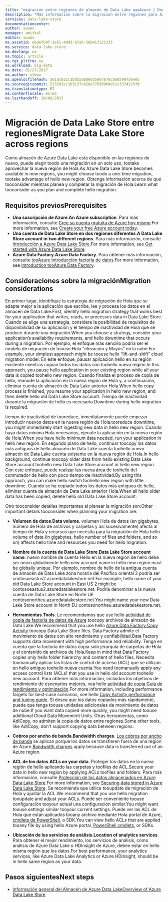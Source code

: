 ```yaml
---
title: "migración entre regiones de almacén de Data Lake aaaAzure | Documentos de Microsoft"
description: "Más información sobre la migración entre regiones para Azure Data Lake Store."
services: data-lake-store
documentationcenter: 
author: swums
manager: amitkul
editor: swums
ms.assetid: ebde7b9f-2e51-4d43-b7ab-566417221335
ms.service: data-lake-store
ms.devlang: na
ms.topic: article
ms.tgt_pltfrm: na
ms.workload: big-data
ms.date: 01/27/2017
ms.author: stewu
ms.openlocfilehash: 561ac821c1bd555886035867678cb685997564eb
ms.sourcegitcommit: 523283cc1b3c37c428e77850964dc1c33742c5f0
ms.translationtype: MT
ms.contentlocale: es-ES
ms.lasthandoff: 10/06/2017
---
```

# <a name="migrate-data-lake-store-across-regions"></a><span data-ttu-id="75283-103">Migración de Data Lake Store entre regiones</span><span class="sxs-lookup"><span data-stu-id="75283-103">Migrate Data Lake Store across regions</span></span>

<span data-ttu-id="75283-104">Como almacén de Azure Data Lake está disponible en las regiones de nuevo, puede elegir toodo una migración en un solo uso, tootake aprovechar la nueva región de Hola.</span><span class="sxs-lookup"><span data-stu-id="75283-104">As Azure Data Lake Store becomes available in new regions, you might choose toodo a one-time migration, tootake advantage of hello new region.</span></span> <span data-ttu-id="75283-105">Obtenga información acerca de qué tooconsider mientras planea y completar la migración de Hola.</span><span class="sxs-lookup"><span data-stu-id="75283-105">Learn what tooconsider as you plan and complete hello migration.</span></span>

## <a name="prerequisites"></a><span data-ttu-id="75283-106">Requisitos previos</span><span class="sxs-lookup"><span data-stu-id="75283-106">Prerequisites</span></span>

* <span data-ttu-id="75283-107">**Una suscripción de Azure**.</span><span class="sxs-lookup"><span data-stu-id="75283-107">**An Azure subscription**.</span></span> <span data-ttu-id="75283-108">Para más información, consulte [Cree su cuenta gratuita de Azure hoy mismo](https://azure.microsoft.com/pricing/free-trial/).</span><span class="sxs-lookup"><span data-stu-id="75283-108">For more information, see [Create your free Azure account today](https://azure.microsoft.com/pricing/free-trial/).</span></span>
* <span data-ttu-id="75283-109">**Una cuenta de Data Lake Store en dos regiones diferentes**.</span><span class="sxs-lookup"><span data-stu-id="75283-109">**A Data Lake Store account in two different regions**.</span></span> <span data-ttu-id="75283-110">Para más información, consulte [Introducción a Azure Data Lake Store](data-lake-store-get-started-portal.md).</span><span class="sxs-lookup"><span data-stu-id="75283-110">For more information, see [Get started with Azure Data Lake Store](data-lake-store-get-started-portal.md).</span></span>
* <span data-ttu-id="75283-111">**Azure Data Factory**.</span><span class="sxs-lookup"><span data-stu-id="75283-111">**Azure Data Factory**.</span></span> <span data-ttu-id="75283-112">Para obtener más información, consulte [tooAzure Introducción factoría de datos](../data-factory/data-factory-introduction.md).</span><span class="sxs-lookup"><span data-stu-id="75283-112">For more information, see [Introduction tooAzure Data Factory](../data-factory/data-factory-introduction.md).</span></span>


## <a name="migration-considerations"></a><span data-ttu-id="75283-113">Consideraciones sobre la migración</span><span class="sxs-lookup"><span data-stu-id="75283-113">Migration considerations</span></span>

<span data-ttu-id="75283-114">En primer lugar, identifique la estrategia de migración de Hola que se adapte mejor a la aplicación que escribe, lee y procesa los datos en el almacén de Data Lake.</span><span class="sxs-lookup"><span data-stu-id="75283-114">First, identify hello migration strategy that works best for your application that writes, reads, or processes data in Data Lake Store.</span></span> <span data-ttu-id="75283-115">Cuando se elige una estrategia, considere la posibilidad de requisitos de disponibilidad de su aplicación y el tiempo de inactividad de Hola que se produce durante una migración.</span><span class="sxs-lookup"><span data-stu-id="75283-115">When you choose a strategy, consider your application’s availability requirements, and hello downtime that occurs during a migration.</span></span> <span data-ttu-id="75283-116">Por ejemplo, el enfoque más sencillo podría ser el modelo de migración de toouse Hola "elevación y Mayús" en la nube.</span><span class="sxs-lookup"><span data-stu-id="75283-116">For example, your simplest approach might be toouse hello “lift-and-shift” cloud migration model.</span></span> <span data-ttu-id="75283-117">En este enfoque, pausar aplicación hello en su región existente mientras copian todos los datos son toohello nueva región.</span><span class="sxs-lookup"><span data-stu-id="75283-117">In this approach, you pause hello application in your existing region while all your data is copied toohello new region.</span></span> <span data-ttu-id="75283-118">Cuando finaliza el proceso de copia de hello, reanude la aplicación en la nueva región de Hola y, a continuación, eliminar cuenta de almacén de Data Lake anterior Hola.</span><span class="sxs-lookup"><span data-stu-id="75283-118">When hello copy process is finished, you resume your application in hello new region, and then delete hello old Data Lake Store account.</span></span> <span data-ttu-id="75283-119">Tiempo de inactividad durante la migración de hello es necesario.</span><span class="sxs-lookup"><span data-stu-id="75283-119">Downtime during hello migration is required.</span></span>

<span data-ttu-id="75283-120">tiempo de inactividad de tooreduce, inmediatamente puede empezar introducir nuevos datos en la nueva región de Hola.</span><span class="sxs-lookup"><span data-stu-id="75283-120">tooreduce downtime, you might immediately start ingesting new data in hello new region.</span></span> <span data-ttu-id="75283-121">Cuando haya datos mínima Hola necesarios, ejecute la aplicación en la nueva región de Hola.</span><span class="sxs-lookup"><span data-stu-id="75283-121">When you have hello minimum data needed, run your application in hello new region.</span></span> <span data-ttu-id="75283-122">En segundo plano de hello, continuar toocopy los datos más antiguos de hello almacén de Data Lake cuenta toohello nuevo almacén de Data Lake cuenta existente en la nueva región de Hola.</span><span class="sxs-lookup"><span data-stu-id="75283-122">In hello background, continue toocopy older data from hello existing Data Lake Store account toohello new Data Lake Store account in hello new region.</span></span> <span data-ttu-id="75283-123">Con este enfoque, puede realizar las nueva área de toohello del conmutador de hello con poco tiempo de inactividad.</span><span class="sxs-lookup"><span data-stu-id="75283-123">By using this approach, you can make hello switch toohello new region with little downtime.</span></span> <span data-ttu-id="75283-124">Cuando se ha copiado todos los datos más antiguos de hello, eliminar cuenta de almacén de Data Lake anterior Hola.</span><span class="sxs-lookup"><span data-stu-id="75283-124">When all hello older data has been copied, delete hello old Data Lake Store account.</span></span>

<span data-ttu-id="75283-125">Otro tooconsider detalles importantes al planear la migración son:</span><span class="sxs-lookup"><span data-stu-id="75283-125">Other important details tooconsider when planning your migration are:</span></span>

* <span data-ttu-id="75283-126">**Volumen de datos**.</span><span class="sxs-lookup"><span data-stu-id="75283-126">**Data volume**.</span></span> <span data-ttu-id="75283-127">volumen Hola de datos (en gigabytes, número de Hola de archivos y carpetas y así sucesivamente) afecta al tiempo de Hola y recursos que necesita para la migración de Hola.</span><span class="sxs-lookup"><span data-stu-id="75283-127">hello volume of data (in gigabytes, hello number of files and folders, and so on) affects hello time and resources you need for hello migration.</span></span>

* <span data-ttu-id="75283-128">**Nombre de la cuenta de Data Lake Store**.</span><span class="sxs-lookup"><span data-stu-id="75283-128">**Data Lake Store account name**.</span></span> <span data-ttu-id="75283-129">nuevo nombre de cuenta Hello en la nueva región de hello debe ser único globalmente.</span><span class="sxs-lookup"><span data-stu-id="75283-129">hello new account name in hello new region must be globally unique.</span></span> <span data-ttu-id="75283-130">Por ejemplo, nombre de hello de la antigua cuenta de almacén de Data Lake zona horaria del Pacífico oriental 2 podría ser contosoeastus2.azuredatalakestore.net.</span><span class="sxs-lookup"><span data-stu-id="75283-130">For example, hello name of your old Data Lake Store account in East US 2 might be contosoeastus2.azuredatalakestore.net.</span></span> <span data-ttu-id="75283-131">Podría denominar a la nueva cuenta de Data Lake Store en Norte UE contosonortheu.azuredatalakestore.net.</span><span class="sxs-lookup"><span data-stu-id="75283-131">You might name your new Data Lake Store account in North EU contosonortheu.azuredatalakestore.net.</span></span>

* <span data-ttu-id="75283-132">**Herramientas**.</span><span class="sxs-lookup"><span data-stu-id="75283-132">**Tools**.</span></span> <span data-ttu-id="75283-133">Le recomendamos que use hello [actividad de copia de factoría de datos de Azure](../data-factory/data-factory-azure-datalake-connector.md) toocopy archivos de almacén de Data Lake.</span><span class="sxs-lookup"><span data-stu-id="75283-133">We recommend that you use hello [Azure Data Factory Copy Activity](../data-factory/data-factory-azure-datalake-connector.md) toocopy Data Lake Store files.</span></span> <span data-ttu-id="75283-134">Data Factory admite el movimiento de datos con alto rendimiento y confiabilidad.</span><span class="sxs-lookup"><span data-stu-id="75283-134">Data Factory supports data movement with high performance and reliability.</span></span> <span data-ttu-id="75283-135">Tenga en cuenta que la factoría de datos copia solo jerarquía de carpetas de Hola y el contenido de archivos de Hola.</span><span class="sxs-lookup"><span data-stu-id="75283-135">Keep in mind that Data Factory copies only hello folder hierarchy and content of hello files.</span></span> <span data-ttu-id="75283-136">Necesita toomanually aplicar las listas de control de acceso (ACL) que se utilizan en hello antiguo toohello nueva cuenta.</span><span class="sxs-lookup"><span data-stu-id="75283-136">You need toomanually apply any access control lists (ACLs) that you use in hello old account toohello new account.</span></span> <span data-ttu-id="75283-137">Para obtener más información, incluidos los objetivos de rendimiento de escenarios mejores, vea hello [actividad de copia Guía de rendimiento y optimización](../data-factory/data-factory-copy-activity-performance.md).</span><span class="sxs-lookup"><span data-stu-id="75283-137">For more information, including performance targets for best-case scenarios, see hello [Copy Activity performance and tuning guide](../data-factory/data-factory-copy-activity-performance.md).</span></span> <span data-ttu-id="75283-138">Si desea que los datos copiados más rápidamente, puede que tenga toouse unidades adicionales de movimiento de datos de nube.</span><span class="sxs-lookup"><span data-stu-id="75283-138">If you want data copied more quickly, you might need toouse additional Cloud Data Movement Units.</span></span> <span data-ttu-id="75283-139">Otras herramientas, como AdlCopy, no admiten la copia de datos entre regiones.</span><span class="sxs-lookup"><span data-stu-id="75283-139">Some other tools, like AdlCopy, don't support copying data between regions.</span></span>  

* <span data-ttu-id="75283-140">**Cobros por ancho de banda**.</span><span class="sxs-lookup"><span data-stu-id="75283-140">**Bandwidth charges**.</span></span> <span data-ttu-id="75283-141">[Los cobros por ancho de banda](https://azure.microsoft.com/en-us/pricing/details/bandwidth/) se aplican porque los datos se transfieren fuera de una región de Azure.</span><span class="sxs-lookup"><span data-stu-id="75283-141">[Bandwidth charges](https://azure.microsoft.com/en-us/pricing/details/bandwidth/) apply because data is transferred out of an Azure region.</span></span>

* <span data-ttu-id="75283-142">**ACL de los datos**.</span><span class="sxs-lookup"><span data-stu-id="75283-142">**ACLs on your data**.</span></span> <span data-ttu-id="75283-143">Proteger los datos en la nueva región de hello aplicando las carpetas y toofiles de ACL.</span><span class="sxs-lookup"><span data-stu-id="75283-143">Secure your data in hello new region by applying ACLs toofiles and folders.</span></span> <span data-ttu-id="75283-144">Para más información, consulte [Protección de los datos almacenados en Azure Data Lake Store](data-lake-store-secure-data.md).</span><span class="sxs-lookup"><span data-stu-id="75283-144">For more information, see [Securing data stored in Azure Data Lake Store](data-lake-store-secure-data.md).</span></span> <span data-ttu-id="75283-145">Se recomienda que utilice tooupdate de migración de Hola y ajustar la ACL.</span><span class="sxs-lookup"><span data-stu-id="75283-145">We recommend that you use hello migration tooupdate and adjust your ACLs.</span></span> <span data-ttu-id="75283-146">Puede ser conveniente toouse configuración tooyour actual una configuración similar.</span><span class="sxs-lookup"><span data-stu-id="75283-146">You might want toouse settings similar tooyour current settings.</span></span> <span data-ttu-id="75283-147">Puede ver las ACL de Hola que están aplicados tooany archivo mediante Hola portal de Azure, [cmdlets de PowerShell](/powershell/module/azurerm.datalakestore/get-azurermdatalakestoreitempermission), o SDK.</span><span class="sxs-lookup"><span data-stu-id="75283-147">You can view hello ACLs that are applied tooany file by using hello Azure portal, [PowerShell cmdlets](/powershell/module/azurerm.datalakestore/get-azurermdatalakestoreitempermission), or SDKs.</span></span>  

* <span data-ttu-id="75283-148">**Ubicación de los servicios de análisis**.</span><span class="sxs-lookup"><span data-stu-id="75283-148">**Location of analytics services**.</span></span> <span data-ttu-id="75283-149">Para obtener el mejor rendimiento, los servicios de análisis, como análisis de Azure Data Lake o HDInsight de Azure, deben estar en hello misma región que los datos.</span><span class="sxs-lookup"><span data-stu-id="75283-149">For best performance, your analytics services, like Azure Data Lake Analytics or Azure HDInsight, should be in hello same region as your data.</span></span>  

## <a name="next-steps"></a><span data-ttu-id="75283-150">Pasos siguientes</span><span class="sxs-lookup"><span data-stu-id="75283-150">Next steps</span></span>
* [<span data-ttu-id="75283-151">Información general del Almacén de Azure Data Lake</span><span class="sxs-lookup"><span data-stu-id="75283-151">Overview of Azure Data Lake Store</span></span>](data-lake-store-overview.md)
